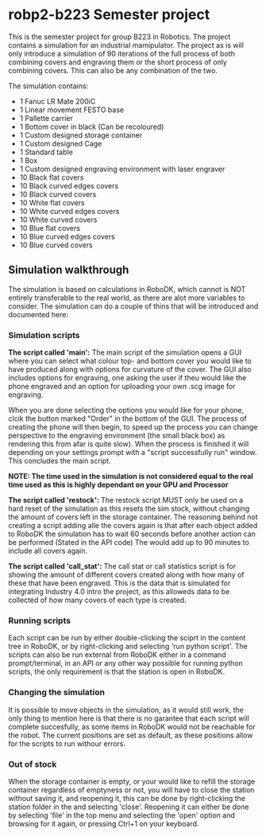 # robp2-b223 Semester project

This is the semester project for group B223 in Robotics. The project contains a simulation for an industrial mamipulator.
The project as is will only introduce a simulation of 90 iterations of the full process of both combining covers and engraving them or
the short process of only combining covers. This can also be any combination of the two. 

The simulation contains:
- 1 Fanuc LR Mate 200iC
- 1 Linear movement FESTO base
- 1 Pallette carrier
- 1 Bottom cover in black (Can be recoloured)
- 1 Custom designed storage container
- 1 Custom designed Cage
- 1 Standard table
- 1 Box
- 1 Custom designed engraving environment with laser engraver
- 10 Black flat covers 
- 10 Black curved edges covers
- 10 Black curved covers
- 10 White flat covers
- 10 White curved edges covers
- 10 White curved covers
- 10 Blue flat covers
- 10 Blue curved edges covers
- 10 Blue curved covers

## Simulation walkthrough
The simulation is based on calculations in RoboDK, which cannot is NOT entirely transferable to the real world, as there are alot more variables to consider.
The simulation can do a couple of thins that will be introduced and documented here:

### Simulation scripts
**The script called 'main':**
The main script of the simulation opens a GUI where you can select what colour top- and bottom cover you would like to have produced along with options for
curvature of the cover. The GUI also includes options for engraving, one asking the user if theu would like the phone engraved and an option for uploading your
own .scg image for engraving.

When you are done selecting the options you would like for your phone, clcik the button marked "Order" in the bottom of the GUI. The process of creating the phone
will then begin, to speed up the process you can change perspective to the engraving environment (the small black box) as rendering this from afar is quite slow). 
When the process is finished it will depending on your settings prompt with a "script successfully run" window. This concludes the main script.

**NOTE: The time used in the simulation is not considered equal to the real time used as this is highly dependant on your GPU and Processor**

**The script called 'restock':**
The restock script MUST only be used on a hard reset of the simulation as this resets the sim stock, without changing the amount of covers left in the storage container. The reasoning behind not creating a script adding alle the covers again is that after each object added to RoboDK the simulation has to wait 60 seconds
before another action can be performed (Stated in the API code) The would add up to 90 minutes to include all covers again.

**The script called 'call_stat':**
The call stat or call statistics script is for showing the amount of different covers created along with how many of these that have been engraved. This is the 
data that is simulated for integrating Industry 4.0 intro the project, as this alloweds data to be collected of how many covers of each type is created.

### Running scripts
Each script can be run by either double-clicking the sciprt in the content tree in RoboDK, or by right-clicking and selecting 'run python script'.
The scripts can also be run external from RoboDK either in a command prompt/terminal, in an API or any other way possible for running python scripts, the only
requirement is that the station is open in RoboDK.

### Changing the simulation
It is possible to move objects in the simulation, as it would still work, the only thing to mention here is that there is no garantee that each script will complete succesfully, as some items in RoboDK would not be reachable for the robot. The current positions are set as default, as these positions allow for the scripts to run withour errors.

### Out of stock
When the storage container is empty, or your would like to refill the storage container regardless of emptyness or not, you will have to close the station without 
saving it, and reopening it, this can be done by right-clicking the station folder in the and selecting 'close'.
Reopening it can either be done by selecting 'file' in the top menu and selecting the 'open' option and browsing for it again, or pressing Ctrl+1 on your keyboard.

